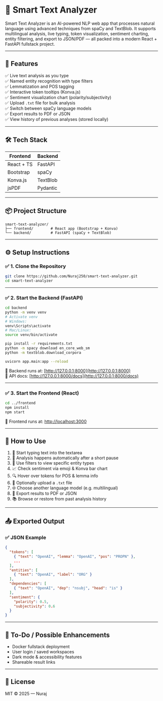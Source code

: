 # 🧠 Smart Text Analyzer

Smart Text Analyzer is an AI-powered NLP web app that processes natural language using advanced techniques from spaCy and TextBlob. It supports multilingual analysis, live typing, token visualization, sentiment charting, entity filtering, and export to JSON/PDF — all packed into a modern React + FastAPI fullstack project.

---

## 🚀 Features

✅ Live text analysis as you type  
✅ Named entity recognition with type filters  
✅ Lemmatization and POS tagging  
✅ Interactive token tooltips (Konva.js)  
✅ Sentiment visualization chart (polarity/subjectivity)  
✅ Upload `.txt` file for bulk analysis  
✅ Switch between spaCy language models  
✅ Export results to PDF or JSON  
✅ View history of previous analyses (stored locally)

---

## 🛠️ Tech Stack

| Frontend     | Backend     |
|--------------|-------------|
| React + TS   | FastAPI     |
| Bootstrap    | spaCy       |
| Konva.js     | TextBlob    |
| jsPDF        | Pydantic    |

---

## 📦 Project Structure

```
smart-text-analyzer/
├── frontend/        # React app (Bootstrap + Konva)
└── backend/         # FastAPI (spaCy + TextBlob)
```

---

## ⚙️ Setup Instructions

### ✅ 1. Clone the Repository

```bash
git clone https://github.com/Nuraj250/smart-text-analyzer.git
cd smart-text-analyzer
```

---

### ✅ 2. Start the Backend (FastAPI)

```bash
cd backend
python -m venv venv
# Activate venv
# Windows:
venv\Scripts\activate
# Mac/Linux:
source venv/bin/activate

pip install -r requirements.txt
python -m spacy download en_core_web_sm
python -m textblob.download_corpora

uvicorn app.main:app --reload
```

🔗 Backend runs at: [http://127.0.0.1:8000](http://127.0.0.1:8000)  
🧪 API docs: [http://127.0.0.1:8000/docs](http://127.0.0.1:8000/docs)

---

### ✅ 3. Start the Frontend (React)

```bash
cd ../frontend
npm install
npm start
```

🔗 Frontend runs at: [http://localhost:3000](http://localhost:3000)

---

## 🧪 How to Use

1. 📝 Start typing text into the textarea  
2. 🧠 Analysis happens automatically after a short pause  
3. 🎯 Use filters to view specific entity types  
4. 📈 Check sentiment via emoji & Konva bar chart  
5. 🔍 Hover over tokens for POS & lemma info  
6. 📂 Optionally upload a `.txt` file  
7. 🌐 Choose another language model (e.g. multilingual)  
8. 💾 Export results to PDF or JSON  
9. 📚 Browse or restore from past analysis history

---

## 📤 Exported Output

### ✅ JSON Example
```json
{
  "tokens": [
    { "text": "OpenAI", "lemma": "OpenAI", "pos": "PROPN" },
    ...
  ],
  "entities": [
    { "text": "OpenAI", "label": "ORG" }
  ],
  "dependencies": [
    { "text": "OpenAI", "dep": "nsubj", "head": "is" }
  ],
  "sentiment": {
    "polarity": 0.5,
    "subjectivity": 0.6
  }
}
```

---

## 📌 To-Do / Possible Enhancements

- Docker fullstack deployment
- User login / saved workspaces
- Dark mode & accessibility features
- Shareable result links

---

## 📄 License

MIT © 2025 — Nuraj
